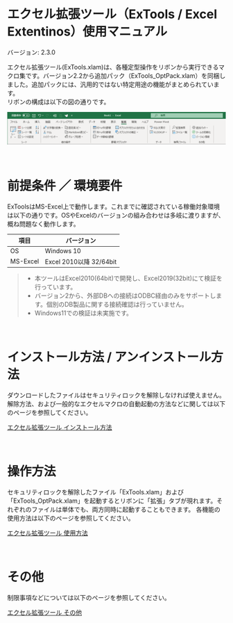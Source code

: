 # エクセル拡張ツール（ExTools / Excel Extentinos）使用マニュアル
バージョン: 2.3.0

エクセル拡張ツール(ExTools.xlam)は、各種定型操作をリボンから実行できるマクロ集です。バージョン2.2から追加パック（ExTools_OptPack.xlam）を同梱しました。追加パックには、汎用的ではない特定用途の機能がまとめられています。<br>
リボンの構成は以下の図の通りです。

![pict](fig_pre01.png)



<br>

# 前提条件 ／ 環境要件
ExToolsはMS-Excel上で動作します。これまでに確認されている稼働対象環境は以下の通りです。OSやExcelのバージョンの組み合わせは多岐に渡りますが、概ね問題なく動作します。

| 項目 | バージョン |
| - | - |
| OS | Windows 10 |
| MS-Excel | Excel 2010以降 32/64bit |


> * 本ツールはExcel2010(64bit)で開発し、Excel2019(32bit)にて検証を行っています。
> * バージョン2から、外部DBへの接続はODBC経由のみをサポートします。個別のDB製品に関する接続確認は行っていません。
> * Windows11での検証は未実施です。

<br>

# インストール方法 / アンインストール方法
ダウンロードしたファイルはセキュリティロックを解除しなければ使えません。解除方法、および一般的なエクセルマクロの自動起動の方法などに関しては以下のページを参照してください。

[エクセル拡張ツール インストール方法](installation.md)

<br>

# 操作方法
セキュリティロックを解除したファイル「ExTools.xlam」および「ExTools_OptPack.xlam」を起動するとリボンに「拡張」タブが現れます。それぞれのファイルは単体でも、両方同時に起動することもできます。
各機能の使用方法は以下のページを参照してください。

[エクセル拡張ツール 使用方法](operationmanual.md)

<br>

# その他
制限事項などについては以下のページを参照してください。

[エクセル拡張ツール その他](notes.md)
